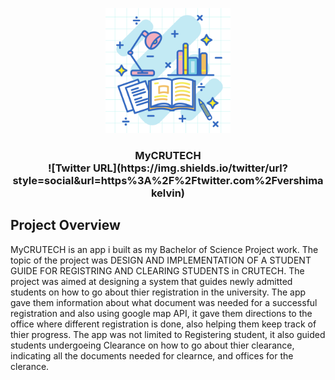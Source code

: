 <p align="center">
   <img src="assets/splash.png", width="200">
</p>
<h3 align="center">MyCRUTECH</>
<div align="center">
![Twitter URL](https://img.shields.io/twitter/url?style=social&url=https%3A%2F%2Ftwitter.com%2Fvershimakelvin)
</div>
   
   
## Project Overview   


MyCRUTECH is an app i built as my Bachelor of Science Project work. The topic of the project was DESIGN AND IMPLEMENTATION OF A STUDENT GUIDE FOR REGISTRING AND CLEARING STUDENTS in CRUTECH. The project was aimed at designing a system that guides newly admitted students on how to go about thier registration in the university. The app gave them information about what document was needed for a successful registration and also using google map API, it gave them directions to the office where different registration is done, also helping them keep track of thier progress. The app was not limited to Registering student, it also guided students undergoeing Clearance on how to go about thier clearance, indicating all the documents needed for clearnce, and offices for the clerance.

